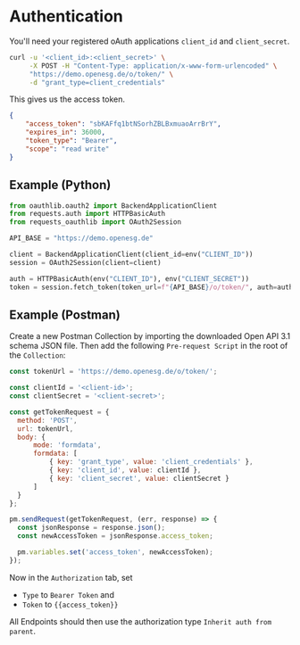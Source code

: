 # Authentication

You'll need your registered oAuth applications `client_id` and `client_secret`.

```bash
curl -u '<client_id>:<client_secret>' \
     -X POST -H "Content-Type: application/x-www-form-urlencoded" \
     "https://demo.openesg.de/o/token/" \
     -d "grant_type=client_credentials"
```

This gives us the access token.

```json
{
    "access_token": "sbKAFfq1btNSorhZBLBxmuaoArrBrY",
    "expires_in": 36000,
    "token_type": "Bearer",
    "scope": "read write"
}
```

## Example (Python)

```python
from oauthlib.oauth2 import BackendApplicationClient
from requests.auth import HTTPBasicAuth
from requests_oauthlib import OAuth2Session

API_BASE = "https://demo.openesg.de"

client = BackendApplicationClient(client_id=env("CLIENT_ID"))
session = OAuth2Session(client=client)

auth = HTTPBasicAuth(env("CLIENT_ID"), env("CLIENT_SECRET"))
token = session.fetch_token(token_url=f"{API_BASE}/o/token/", auth=auth)
```

## Example (Postman)

Create a new Postman Collection by importing the downloaded Open API 3.1 schema
JSON file. Then add the following `Pre-request Script` in the root of the
`Collection`:

```js
const tokenUrl = 'https://demo.openesg.de/o/token/';

const clientId = '<client-id>';
const clientSecret = '<client-secret>';

const getTokenRequest = {
  method: 'POST',
  url: tokenUrl,
  body: {
      mode: 'formdata',
      formdata: [
          { key: 'grant_type', value: 'client_credentials' },
          { key: 'client_id', value: clientId },
          { key: 'client_secret', value: clientSecret }
      ]
  }
};

pm.sendRequest(getTokenRequest, (err, response) => {
  const jsonResponse = response.json();
  const newAccessToken = jsonResponse.access_token;

  pm.variables.set('access_token', newAccessToken);
});
```

Now in the `Authorization` tab, set

* `Type` to `Bearer Token` and
* `Token` to `{{access_token}}`

All Endpoints should then use the authorization type `Inherit auth from parent`.
